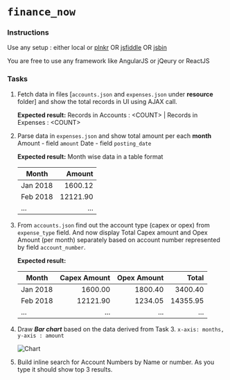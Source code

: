# `finance_now`


### Instructions

Use any setup : either local or [plnkr](https://plnkr.co/edit) OR [jsfiddle](https://www.jsfiddle.net) OR [jsbin](https://www.jsbin.com)

You are free to use any framework like AngularJS or jQeury or ReactJS

### Tasks

1. Fetch data in files [```accounts.json``` and ```expenses.json``` under **resource** folder] and show the total records in UI using AJAX call.

    **Expected result:**  Records in  Accounts : \<COUNT> | Records in Expenses : \<COUNT>

2. Parse data in ```expenses.json``` and show total amount per each **month**
Amount - field ```amount```
Date   - field ```posting_date```

    **Expected result:**
    Month wise data in a table format

    | Month         | Amount    |
    | ------------- |----------:|
    | Jan 2018      | 1600.12   |
    | Feb 2018      | 12121.90  |
    | ...           |      ...  |


3. From ```accounts.json``` find out the account type (capex or opex)  from ```expense_type``` field.
And now display Total Capex amount and Opex Amount (per month) separately based on account number represented by field ```account_number```.

    **Expected result:**
    
    |Month          |Capex Amount | Opex Amount |   Total |
    | ------------- |----------:|----------:|----------:|
    | Jan 2018      | 1600.00  | 1800.40 |   3400.40     |
    | Feb 2018      | 12121.90  | 1234.05| 14355.95      |
    | ...           |      ...  | ...    |...            |

4. Draw ***Bar chart*** based on the data derived from Task 3.
```x-axis: months, y-axis : amount```

    ![Chart][chart]

5. Build inline search for Account Numbers by Name or number.
   As you type it should show top 3 results.

[chart]: https://github.com/ServiceNow-Hiring/finance_angular/blob/master/resource/chart.png

